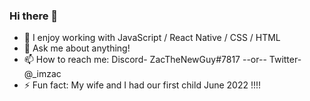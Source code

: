### Hi there 👋

- 🌱 I enjoy working with JavaScript / React Native / CSS / HTML
- 💬 Ask me about anything! 
- 📫 How to reach me: Discord- ZacTheNewGuy#7817 --or-- Twitter- @_imzac
- ⚡ Fun fact: My wife and I had our first child June 2022 !!!! 
